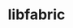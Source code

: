 ---
title: "libfabric"
layout: cache
categories: [package, develop-2024-06-16]
meta: {"versions": ["1.21.0"], "compilers": ["cce@=15.0.1", "gcc@=10.3.0", "gcc@=11.1.0", "gcc@=11.4.0", "gcc@=12.3.0", "gcc@=7.3.1", "gcc@=7.5.0", "gcc@=9.4.0", "oneapi@=2024.0.0"], "oss": ["amzn2", "rhel8", "sle_hpc15", "ubuntu18.04", "ubuntu20.04", "ubuntu22.04"], "platforms": ["linux"], "targets": ["aarch64", "neoverse_n1", "neoverse_v1", "neoverse_v2", "ppc64le", "x86_64_v3", "x86_64_v4", "zen4"], "stacks": ["aws-isc", "aws-isc-aarch64", "build_systems", "data-vis-sdk", "e4s", "e4s-cray-rhel", "e4s-cray-sles", "e4s-neoverse-v2", "e4s-neoverse_v1", "e4s-oneapi", "e4s-power", "e4s-rocm-external", "root", "tutorial"], "num_specs": 17, "num_specs_by_stack": {"e4s-power": 1, "root": 17, "e4s-neoverse-v2": 1, "e4s-neoverse_v1": 1, "e4s": 1, "e4s-oneapi": 1, "tutorial": 2, "e4s-rocm-external": 1, "aws-isc-aarch64": 4, "aws-isc": 2, "e4s-cray-rhel": 1, "data-vis-sdk": 1, "e4s-cray-sles": 1, "build_systems": 1}}
spec_details: [{"hash": "iuhhgbqjkbc5pen7swgcnrprw2hebjz5", "compiler": "gcc@=9.4.0", "versions": ["1.21.0"], "os": "ubuntu20.04", "platform": "linux", "target": "ppc64le", "variants": ["build_system=autotools", "~debug", "fabrics=rxm,sockets,tcp,udp", "~kdreg", "~uring"], "stacks": ["e4s-power", "root"], "size": "-", "tarball": "https://binaries.spack.io/develop-2024-06-16/build_cache/linux-ubuntu20.04-ppc64le/gcc-9.4.0/libfabric-1.21.0/linux-ubuntu20.04-ppc64le-gcc-9.4.0-libfabric-1.21.0-iuhhgbqjkbc5pen7swgcnrprw2hebjz5.spack"}, {"hash": "xb35hgjb2xxefxwrpialjq3tp4po3syf", "compiler": "gcc@=11.4.0", "versions": ["1.21.0"], "os": "ubuntu22.04", "platform": "linux", "target": "neoverse_v2", "variants": ["build_system=autotools", "~debug", "fabrics=rxm,sockets,tcp,udp", "~kdreg", "~uring"], "stacks": ["e4s-neoverse-v2", "root"], "size": "-", "tarball": "https://binaries.spack.io/develop-2024-06-16/build_cache/linux-ubuntu22.04-neoverse_v2/gcc-11.4.0/libfabric-1.21.0/linux-ubuntu22.04-neoverse_v2-gcc-11.4.0-libfabric-1.21.0-xb35hgjb2xxefxwrpialjq3tp4po3syf.spack"}, {"hash": "asnjf4fm2dzcak6gnwmmdqegxjouy5tl", "compiler": "gcc@=11.4.0", "versions": ["1.21.0"], "os": "ubuntu22.04", "platform": "linux", "target": "neoverse_v1", "variants": ["build_system=autotools", "~debug", "fabrics=rxm,sockets,tcp,udp", "~kdreg", "~uring"], "stacks": ["root", "e4s-neoverse_v1"], "size": "-", "tarball": "https://binaries.spack.io/develop-2024-06-16/build_cache/linux-ubuntu22.04-neoverse_v1/gcc-11.4.0/libfabric-1.21.0/linux-ubuntu22.04-neoverse_v1-gcc-11.4.0-libfabric-1.21.0-asnjf4fm2dzcak6gnwmmdqegxjouy5tl.spack"}, {"hash": "qweddnoaqro5puk7i5ee5ateaz4lkklj", "compiler": "gcc@=11.4.0", "versions": ["1.21.0"], "os": "ubuntu22.04", "platform": "linux", "target": "x86_64_v3", "variants": ["build_system=autotools", "~debug", "fabrics=rxm,sockets,tcp,udp", "~kdreg", "~uring"], "stacks": ["e4s", "root"], "size": "-", "tarball": "https://binaries.spack.io/develop-2024-06-16/build_cache/linux-ubuntu22.04-x86_64_v3/gcc-11.4.0/libfabric-1.21.0/linux-ubuntu22.04-x86_64_v3-gcc-11.4.0-libfabric-1.21.0-qweddnoaqro5puk7i5ee5ateaz4lkklj.spack"}, {"hash": "f4zdmggusynhpsxhz5uwkgbwfvphwttj", "compiler": "oneapi@=2024.0.0", "versions": ["1.21.0"], "os": "ubuntu22.04", "platform": "linux", "target": "x86_64_v3", "variants": ["build_system=autotools", "~debug", "fabrics=rxm,sockets,tcp,udp", "~kdreg", "~uring"], "stacks": ["e4s-oneapi", "root"], "size": "-", "tarball": "https://binaries.spack.io/develop-2024-06-16/build_cache/linux-ubuntu22.04-x86_64_v3/oneapi-2024.0.0/libfabric-1.21.0/linux-ubuntu22.04-x86_64_v3-oneapi-2024.0.0-libfabric-1.21.0-f4zdmggusynhpsxhz5uwkgbwfvphwttj.spack"}, {"hash": "grokknt2yihapnpwamxpei4zaxwoqgax", "compiler": "gcc@=11.4.0", "versions": ["1.21.0"], "os": "ubuntu22.04", "platform": "linux", "target": "x86_64_v3", "variants": ["build_system=autotools", "~debug", "fabrics=sockets,tcp,udp", "~kdreg", "~uring"], "stacks": ["tutorial", "e4s-rocm-external", "root"], "size": "-", "tarball": "https://binaries.spack.io/develop-2024-06-16/build_cache/linux-ubuntu22.04-x86_64_v3/gcc-11.4.0/libfabric-1.21.0/linux-ubuntu22.04-x86_64_v3-gcc-11.4.0-libfabric-1.21.0-grokknt2yihapnpwamxpei4zaxwoqgax.spack"}, {"hash": "racr2nvcmpxxkx4uqymn4lyusreufqfp", "compiler": "gcc@=7.3.1", "versions": ["1.21.0"], "os": "amzn2", "platform": "linux", "target": "aarch64", "variants": ["build_system=autotools", "~debug", "fabrics=efa,mrail,rxd,rxm,shm,sockets,tcp,udp,verbs", "~kdreg", "~uring"], "stacks": ["aws-isc-aarch64", "root"], "size": "-", "tarball": "https://binaries.spack.io/develop-2024-06-16/build_cache/linux-amzn2-aarch64/gcc-7.3.1/libfabric-1.21.0/linux-amzn2-aarch64-gcc-7.3.1-libfabric-1.21.0-racr2nvcmpxxkx4uqymn4lyusreufqfp.spack"}, {"hash": "escglqdofgjz2gcmjdqeposbynzbyzbs", "compiler": "gcc@=7.3.1", "versions": ["1.21.0"], "os": "amzn2", "platform": "linux", "target": "neoverse_n1", "variants": ["build_system=autotools", "~debug", "fabrics=efa,mrail,rxd,rxm,shm,sockets,tcp,udp,verbs", "~kdreg", "~uring"], "stacks": ["aws-isc-aarch64", "root"], "size": "-", "tarball": "https://binaries.spack.io/develop-2024-06-16/build_cache/linux-amzn2-neoverse_n1/gcc-7.3.1/libfabric-1.21.0/linux-amzn2-neoverse_n1-gcc-7.3.1-libfabric-1.21.0-escglqdofgjz2gcmjdqeposbynzbyzbs.spack"}, {"hash": "5fqfqsnhtbicqhwjgkva6nswtvunpgbh", "compiler": "gcc@=7.3.1", "versions": ["1.21.0"], "os": "amzn2", "platform": "linux", "target": "x86_64_v3", "variants": ["build_system=autotools", "~debug", "fabrics=efa,mrail,rxd,rxm,shm,sockets,tcp,udp,verbs", "~kdreg", "~uring"], "stacks": ["root", "aws-isc"], "size": "-", "tarball": "https://binaries.spack.io/develop-2024-06-16/build_cache/linux-amzn2-x86_64_v3/gcc-7.3.1/libfabric-1.21.0/linux-amzn2-x86_64_v3-gcc-7.3.1-libfabric-1.21.0-5fqfqsnhtbicqhwjgkva6nswtvunpgbh.spack"}, {"hash": "gi2uxzofrmhioskfy275cn3qfarygws6", "compiler": "cce@=15.0.1", "versions": ["1.21.0"], "os": "rhel8", "platform": "linux", "target": "zen4", "variants": ["build_system=autotools", "~debug", "fabrics=rxm,sockets,tcp,udp", "~kdreg", "~uring"], "stacks": ["root", "e4s-cray-rhel"], "size": "-", "tarball": "https://binaries.spack.io/develop-2024-06-16/build_cache/linux-rhel8-zen4/cce-15.0.1/libfabric-1.21.0/linux-rhel8-zen4-cce-15.0.1-libfabric-1.21.0-gi2uxzofrmhioskfy275cn3qfarygws6.spack"}, {"hash": "wnvad4ukp5l34dvduhgceoxpp2b2hlw3", "compiler": "gcc@=11.1.0", "versions": ["1.21.0"], "os": "ubuntu20.04", "platform": "linux", "target": "x86_64_v3", "variants": ["build_system=autotools", "~debug", "fabrics=rxm,sockets,tcp,udp", "~kdreg", "~uring"], "stacks": ["data-vis-sdk", "root"], "size": "-", "tarball": "https://binaries.spack.io/develop-2024-06-16/build_cache/linux-ubuntu20.04-x86_64_v3/gcc-11.1.0/libfabric-1.21.0/linux-ubuntu20.04-x86_64_v3-gcc-11.1.0-libfabric-1.21.0-wnvad4ukp5l34dvduhgceoxpp2b2hlw3.spack"}, {"hash": "emrevb75hdupiuiesymzy6pgyemgu2jv", "compiler": "gcc@=7.3.1", "versions": ["1.21.0"], "os": "amzn2", "platform": "linux", "target": "aarch64", "variants": ["build_system=autotools", "~debug", "fabrics=efa,mrail,rxd,rxm,shm,sockets,tcp,udp,verbs", "~kdreg", "~uring"], "stacks": ["aws-isc-aarch64", "root"], "size": "-", "tarball": "https://binaries.spack.io/develop-2024-06-16/build_cache/linux-amzn2-aarch64/gcc-7.3.1/libfabric-1.21.0/linux-amzn2-aarch64-gcc-7.3.1-libfabric-1.21.0-emrevb75hdupiuiesymzy6pgyemgu2jv.spack"}, {"hash": "bijo36l4n3a7lfpkpgillhe5o7blcuzo", "compiler": "gcc@=7.3.1", "versions": ["1.21.0"], "os": "amzn2", "platform": "linux", "target": "x86_64_v3", "variants": ["build_system=autotools", "~debug", "fabrics=efa,mrail,rxd,rxm,shm,sockets,tcp,udp,verbs", "~kdreg", "~uring"], "stacks": ["root", "aws-isc"], "size": "-", "tarball": "https://binaries.spack.io/develop-2024-06-16/build_cache/linux-amzn2-x86_64_v3/gcc-7.3.1/libfabric-1.21.0/linux-amzn2-x86_64_v3-gcc-7.3.1-libfabric-1.21.0-bijo36l4n3a7lfpkpgillhe5o7blcuzo.spack"}, {"hash": "cuv3iladedv5ym4s4ydbz6nfwvkohd3u", "compiler": "gcc@=7.3.1", "versions": ["1.21.0"], "os": "amzn2", "platform": "linux", "target": "neoverse_n1", "variants": ["build_system=autotools", "~debug", "fabrics=efa,mrail,rxd,rxm,shm,sockets,tcp,udp,verbs", "~kdreg", "~uring"], "stacks": ["aws-isc-aarch64", "root"], "size": "-", "tarball": "https://binaries.spack.io/develop-2024-06-16/build_cache/linux-amzn2-neoverse_n1/gcc-7.3.1/libfabric-1.21.0/linux-amzn2-neoverse_n1-gcc-7.3.1-libfabric-1.21.0-cuv3iladedv5ym4s4ydbz6nfwvkohd3u.spack"}, {"hash": "cglkpoczle6hukbrwgokykatam4yvakf", "compiler": "gcc@=12.3.0", "versions": ["1.21.0"], "os": "ubuntu22.04", "platform": "linux", "target": "x86_64_v3", "variants": ["build_system=autotools", "~debug", "fabrics=sockets,tcp,udp", "~kdreg", "~uring"], "stacks": ["tutorial", "root"], "size": "-", "tarball": "https://binaries.spack.io/develop-2024-06-16/build_cache/linux-ubuntu22.04-x86_64_v3/gcc-12.3.0/libfabric-1.21.0/linux-ubuntu22.04-x86_64_v3-gcc-12.3.0-libfabric-1.21.0-cglkpoczle6hukbrwgokykatam4yvakf.spack"}, {"hash": "ubsdewkysd4qlzq4e2j64fgfduxvsf3l", "compiler": "gcc@=10.3.0", "versions": ["1.21.0"], "os": "sle_hpc15", "platform": "linux", "target": "x86_64_v4", "variants": ["build_system=autotools", "~debug", "fabrics=rxm,sockets,tcp,udp", "~kdreg", "~uring"], "stacks": ["e4s-cray-sles", "root"], "size": "-", "tarball": "https://binaries.spack.io/develop-2024-06-16/build_cache/linux-sle_hpc15-x86_64_v4/gcc-10.3.0/libfabric-1.21.0/linux-sle_hpc15-x86_64_v4-gcc-10.3.0-libfabric-1.21.0-ubsdewkysd4qlzq4e2j64fgfduxvsf3l.spack"}, {"hash": "zriewygns5cpgmkulhlf66rb2cl3sgm5", "compiler": "gcc@=7.5.0", "versions": ["1.21.0"], "os": "ubuntu18.04", "platform": "linux", "target": "x86_64_v3", "variants": ["build_system=autotools", "~debug", "fabrics=sockets,tcp,udp", "~kdreg", "~uring"], "stacks": ["build_systems", "root"], "size": "-", "tarball": "https://binaries.spack.io/develop-2024-06-16/build_cache/linux-ubuntu18.04-x86_64_v3/gcc-7.5.0/libfabric-1.21.0/linux-ubuntu18.04-x86_64_v3-gcc-7.5.0-libfabric-1.21.0-zriewygns5cpgmkulhlf66rb2cl3sgm5.spack"}]
---